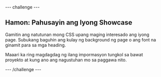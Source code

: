 \--- challenge \---

## Hamon: Pahusayin ang Iyong Showcase

Gamitin ang natutunan mong CSS upang maging interesado ang iyong page. Subukang baguhin ang kulay ng background ng page o ang font na ginamit para sa mga heading.

Maaari ka ring magdagdag ng ilang impormasyon tungkol sa bawat proyekto at kung ano ang nagustuhan mo sa paggawa nito.

\--- /challenge \---